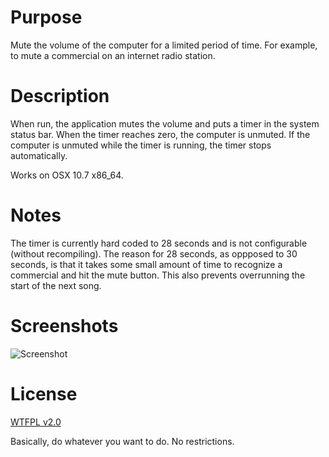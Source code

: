 # Purpose

Mute the volume of the computer for a limited period of time. For
example, to mute a commercial on an internet radio station.

# Description

When run, the application mutes the volume and puts a timer in the
system status bar. When the timer reaches zero, the computer is unmuted.
If the computer is unmuted while the timer is running, the timer stops
automatically.

Works on OSX 10.7 x86\_64.

# Notes

The timer is currently hard coded to 28 seconds and is not configurable
(without recompiling). The reason for 28 seconds, as oppposed to 30
seconds, is that it takes some small amount of time to recognize a
commercial and hit the mute button. This also prevents overrunning the
start of the next song.

# Screenshots

![Screenshot](MuteTimer/raw/master/screenshot.png)

# License

[WTFPL v2.0](http://sam.zoy.org/wtfpl)

Basically, do whatever you want to do. No restrictions.

